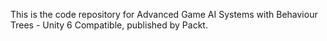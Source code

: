 This is the code repository for Advanced Game AI Systems with Behaviour Trees - Unity 6 Compatible, published by Packt.
